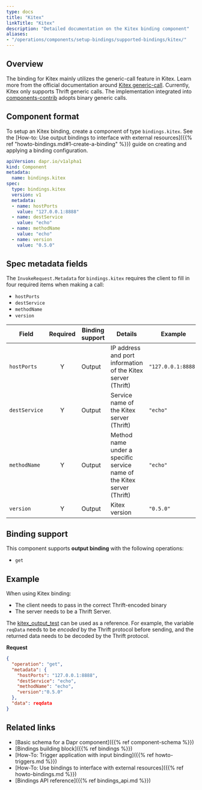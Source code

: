 ```yaml
---
type: docs
title: "Kitex"
linkTitle: "Kitex"
description: "Detailed documentation on the Kitex binding component"
aliases:
- "/operations/components/setup-bindings/supported-bindings/kitex/"
---
```


## Overview

The binding for Kitex mainly utilizes the generic-call feature in Kitex. Learn more from the official documentation around [Kitex generic-call](https://www.cloudwego.io/docs/kitex/tutorials/advanced-feature/generic-call/).
Currently, Kitex only supports Thrift generic calls. The implementation integrated into [components-contrib](https://github.com/dapr/components-contrib/tree/master/bindings/kitex) adopts binary generic calls.


## Component format

To setup an Kitex binding, create a component of type `bindings.kitex`. See the [How-to: Use output bindings to interface with external resources]({{% ref "howto-bindings.md#1-create-a-binding" %}}) guide on creating and applying a binding configuration.

```yaml
apiVersion: dapr.io/v1alpha1
kind: Component
metadata:
  name: bindings.kitex
spec:
  type: bindings.kitex
  version: v1
  metadata: 
  - name: hostPorts
    value: "127.0.0.1:8888"
  - name: destService
    value: "echo"
  - name: methodName
    value: "echo"
  - name: version
    value: "0.5.0"
```

## Spec metadata fields

The `InvokeRequest.Metadata` for `bindings.kitex` requires the client to fill in four required items when making a call: 

- `hostPorts`
- `destService`
- `methodName`
- `version` 

| Field       | Required | Binding support | Details                                                                                                 | Example            |
|-------------|:--------:|--------|---------------------------------------------------------------------------------------------------------|--------------------|
| `hostPorts`   |    Y     | Output | IP address and port information of the Kitex server (Thrift)                                        | `"127.0.0.1:8888"` |
| `destService` |    Y     | Output | Service name of the Kitex server (Thrift)            | `"echo"`           |
| `methodName`  |    Y     | Output | Method name under a specific service name of the Kitex server (Thrift) | `"echo"`           |
| `version`     |    Y     | Output | Kitex version                                                                                           | `"0.5.0"`          |

## Binding support

This component supports **output binding** with the following operations:

- `get`

## Example 

When using Kitex binding:
- The client needs to pass in the correct Thrift-encoded binary
- The server needs to be a Thrift Server. 

The [kitex_output_test](https://github.com/dapr/components-contrib/blob/master/bindings/kitex/kitex_output_test.go) can be used as a reference.
For example, the variable `reqData` needs to be _encoded_ by the Thrift protocol before sending, and the returned data needs to be decoded by the Thrift protocol.

**Request**

```json
{
  "operation": "get",
  "metadata": {
    "hostPorts": "127.0.0.1:8888",
    "destService": "echo",
    "methodName": "echo",
    "version":"0.5.0"
  },
  "data": reqdata
}
```

## Related links

- [Basic schema for a Dapr component]({{% ref component-schema %}})
- [Bindings building block]({{% ref bindings %}})
- [How-To: Trigger application with input binding]({{% ref howto-triggers.md %}})
- [How-To: Use bindings to interface with external resources]({{% ref howto-bindings.md %}})
- [Bindings API reference]({{% ref bindings_api.md %}})
